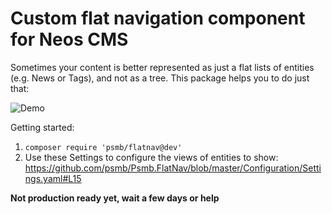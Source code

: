 # Custom flat navigation component for Neos CMS

Sometimes your content is better represented as just a flat lists of entities (e.g. News or Tags), and not as a tree. This package helps you to do just that:

![Demo](https://raw.githubusercontent.com/psmb/Psmb.CreateNodeButton/master/demo.gif)

Getting started:

1. `composer require 'psmb/flatnav@dev'`
2. Use these Settings to configure the views of entities to show: https://github.com/psmb/Psmb.FlatNav/blob/master/Configuration/Settings.yaml#L15

**Not production ready yet, wait a few days or help**
